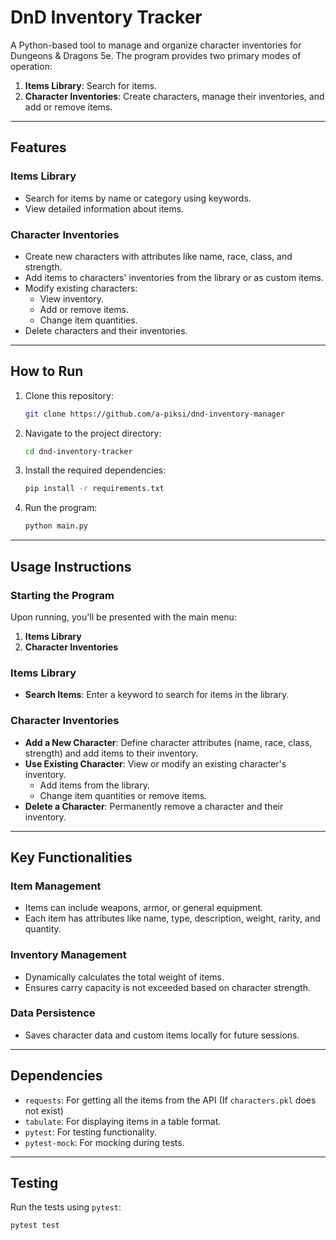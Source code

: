 # DnD Inventory Tracker

A Python-based tool to manage and organize character inventories for Dungeons & Dragons 5e. The program provides two primary modes of operation:
1. **Items Library**: Search for items.
2. **Character Inventories**: Create characters, manage their inventories, and add or remove items.

---

## Features

### Items Library
- Search for items by name or category using keywords.
- View detailed information about items.

### Character Inventories
- Create new characters with attributes like name, race, class, and strength.
- Add items to characters' inventories from the library or as custom items.
- Modify existing characters:
  - View inventory.
  - Add or remove items.
  - Change item quantities.
- Delete characters and their inventories.

---

## How to Run

1. Clone this repository:
   ```bash
   git clone https://github.com/a-piksi/dnd-inventory-manager
   ```
2. Navigate to the project directory:
   ```bash
   cd dnd-inventory-tracker
   ```
3. Install the required dependencies:
   ```bash
   pip install -r requirements.txt
   ```
4. Run the program:
   ```bash
   python main.py
   ```

---

## Usage Instructions

### Starting the Program
Upon running, you'll be presented with the main menu:
1. **Items Library**
2. **Character Inventories**

### Items Library
- **Search Items**: Enter a keyword to search for items in the library.

### Character Inventories
- **Add a New Character**: Define character attributes (name, race, class, strength) and add items to their inventory.
- **Use Existing Character**: View or modify an existing character's inventory.
  - Add items from the library.
  - Change item quantities or remove items.
- **Delete a Character**: Permanently remove a character and their inventory.

---

## Key Functionalities

### Item Management
- Items can include weapons, armor, or general equipment.
- Each item has attributes like name, type, description, weight, rarity, and quantity.

### Inventory Management
- Dynamically calculates the total weight of items.
- Ensures carry capacity is not exceeded based on character strength.

### Data Persistence
- Saves character data and custom items locally for future sessions.

---

## Dependencies
- `requests`: For getting all the items from the API (If `characters.pkl` does not exist)
- `tabulate`: For displaying items in a table format.
- `pytest`: For testing functionality.
- `pytest-mock`: For mocking during tests.

---

## Testing
Run the tests using `pytest`:
```bash
pytest test
```